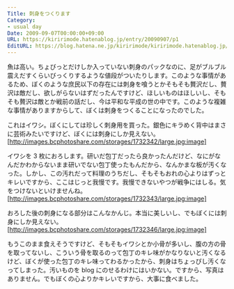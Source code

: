 ```yaml
---
Title: 刺身をつくります
Category:
- usual day
Date: 2009-09-07T00:00:00+09:00
URL: https://kiririmode.hatenablog.jp/entry/20090907/p1
EditURL: https://blog.hatena.ne.jp/kiririmode/kiririmode.hatenablog.jp/atom/entry/8454420450078212645
---
```


魚は高い。ちょびっとだけしか入っていない刺身のパックなのに、足がブルブル震えだすくらいびっくりするような値段がついたりします。このような事情があるため、ぼくのような庶民以下の存在には刺身を喰うとかそもそも贅沢だし、贅沢は敵だし、欲しがらないはずだったんですけど、ほしいものはほしいし、そもそも贅沢は敵とか戦前の話だし、今は平和な平成の世の中です。このような複雑な事情がありますからして、ぼくは刺身をつくることになったのでした。

これはイワシ。ぼくにしては珍しく刺身用を買った。銀色にキラめく背中はまさに芸術みたいですけど、ぼくには刺身にしか見えない。
[http://images.bcphotoshare.com/storages/1732342/large.jpg:image]

イワシを 3 枚におろします。研いだ包丁だったら良かったんだけど、なにがなんだかわからないまま研いでない包丁使ったもんだから、なんかまな板が汚くなった。しかし、この汚れだって料理のうちだし、そもそもおれの心よりはずっとキレいですから、ここはじっと我慢です。我慢できないやつが戦争にはしる。気をつけないといけませんね。
[http://images.bcphotoshare.com/storages/1732343/large.jpg:image]

おろした後の刺身になる部分はこんなかんじ。本当に美しいし、でもぼくには刺身にしか見えない。
[http://images.bcphotoshare.com/storages/1732346/large.jpg:image]

もうこのまま食えそうですけど、そもそもイワシとか小骨が多いし、腹の方の骨を取ってないし、こういう骨を取るのって包丁のキレ味がかなりないと汚くなるけど、ぼくが使った包丁のキレ味ってわるかったから、刺身はちょっぴし汚くなってしまった。汚いものを blog にのせるわけにはいかない。ですから、写真はありません。でもぼくの心よりかキレいですから、大事に食べました。

